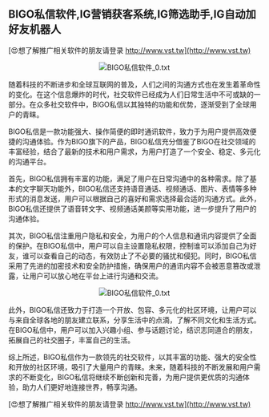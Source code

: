 ## **BIGO私信软件,IG营销获客系统,IG筛选助手,IG自动加好友机器人**

[😍想了解推广相关软件的朋友请登录 http://www.vst.tw](http://www.vst.tw)

 <center><img src="https://vst.tw/MP4/tuiguang/png/8.png" alt="BIGO私信软件_0.txt"></center>

随着科技的不断进步和全球互联网的普及，人们之间的沟通方式也在发生着革命性的变化。在这个信息爆炸的时代，社交软件已经成为人们日常生活中不可或缺的一部分。在众多社交软件中，BIGO私信以其独特的功能和优势，逐渐受到了全球用户的青睐。

BIGO私信是一款功能强大、操作简便的即时通讯软件，致力于为用户提供高效便捷的沟通体验。作为BIGO旗下的产品，BIGO私信充分借鉴了BIGO在社交领域的丰富经验，结合了最新的技术和用户需求，为用户打造了一个安全、稳定、多元化的沟通平台。

首先，BIGO私信拥有丰富的功能，满足了用户在日常沟通中的各种需求。除了基本的文字聊天功能外，BIGO私信还支持语音通话、视频通话、图片、表情等多种形式的消息发送，用户可以根据自己的喜好和需求选择最合适的沟通方式。此外，BIGO私信还提供了语音转文字、视频通话美颜等实用功能，进一步提升了用户的沟通体验。

其次，BIGO私信注重用户隐私和安全，为用户的个人信息和通讯内容提供了全面的保护。在BIGO私信中，用户可以自主设置隐私权限，控制谁可以添加自己为好友，谁可以查看自己的动态，有效防止了不必要的骚扰和侵犯。同时，BIGO私信采用了先进的加密技术和安全防护措施，确保用户的通讯内容不会被恶意篡改或泄露，让用户可以放心地在平台上进行沟通和交流。

 <center><img src="https://vst.tw/MP4/tuiguang/png/3.png" alt="BIGO私信软件_0.txt"></center>

此外，BIGO私信还致力于打造一个开放、包容、多元化的社区环境，让用户可以与来自全球各地的朋友建立联系，分享生活中的点滴，了解不同文化和生活方式。在BIGO私信中，用户可以加入兴趣小组、参与话题讨论，结识志同道合的朋友，拓展自己的社交圈子，丰富自己的生活。

综上所述，BIGO私信作为一款领先的社交软件，以其丰富的功能、强大的安全性和开放的社区环境，吸引了大量用户的青睐。未来，随着科技的不断发展和用户需求的不断变化，BIGO私信将继续不断创新和完善，为用户提供更优质的沟通体验，助力人们更好地连接世界，畅享沟通。

[😍想了解推广相关软件的朋友请登录 http://www.vst.tw](http://www.vst.tw)



